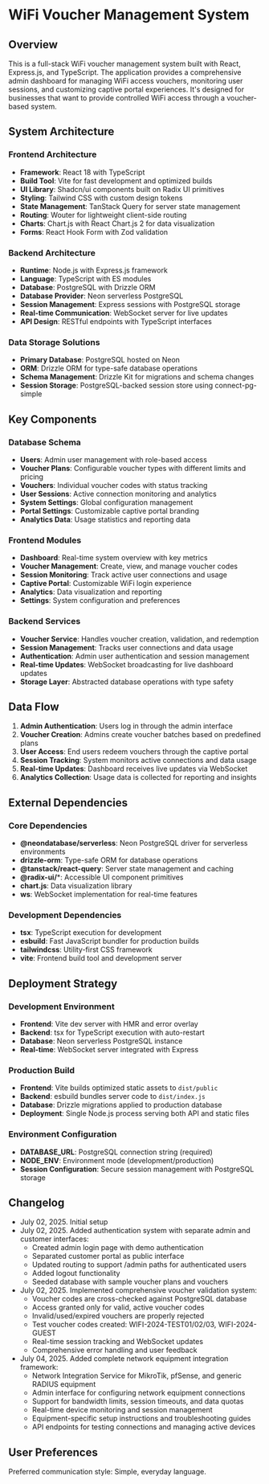 # WiFi Voucher Management System

## Overview

This is a full-stack WiFi voucher management system built with React, Express.js, and TypeScript. The application provides a comprehensive admin dashboard for managing WiFi access vouchers, monitoring user sessions, and customizing captive portal experiences. It's designed for businesses that want to provide controlled WiFi access through a voucher-based system.

## System Architecture

### Frontend Architecture
- **Framework**: React 18 with TypeScript
- **Build Tool**: Vite for fast development and optimized builds
- **UI Library**: Shadcn/ui components built on Radix UI primitives
- **Styling**: Tailwind CSS with custom design tokens
- **State Management**: TanStack Query for server state management
- **Routing**: Wouter for lightweight client-side routing
- **Charts**: Chart.js with React Chart.js 2 for data visualization
- **Forms**: React Hook Form with Zod validation

### Backend Architecture
- **Runtime**: Node.js with Express.js framework
- **Language**: TypeScript with ES modules
- **Database**: PostgreSQL with Drizzle ORM
- **Database Provider**: Neon serverless PostgreSQL
- **Session Management**: Express sessions with PostgreSQL storage
- **Real-time Communication**: WebSocket server for live updates
- **API Design**: RESTful endpoints with TypeScript interfaces

### Data Storage Solutions
- **Primary Database**: PostgreSQL hosted on Neon
- **ORM**: Drizzle ORM for type-safe database operations
- **Schema Management**: Drizzle Kit for migrations and schema changes
- **Session Storage**: PostgreSQL-backed session store using connect-pg-simple

## Key Components

### Database Schema
- **Users**: Admin user management with role-based access
- **Voucher Plans**: Configurable voucher types with different limits and pricing
- **Vouchers**: Individual voucher codes with status tracking
- **User Sessions**: Active connection monitoring and analytics
- **System Settings**: Global configuration management
- **Portal Settings**: Customizable captive portal branding
- **Analytics Data**: Usage statistics and reporting data

### Frontend Modules
- **Dashboard**: Real-time system overview with key metrics
- **Voucher Management**: Create, view, and manage voucher codes
- **Session Monitoring**: Track active user connections and usage
- **Captive Portal**: Customizable WiFi login experience
- **Analytics**: Data visualization and reporting
- **Settings**: System configuration and preferences

### Backend Services
- **Voucher Service**: Handles voucher creation, validation, and redemption
- **Session Management**: Tracks user connections and data usage
- **Authentication**: Admin user authentication and session management
- **Real-time Updates**: WebSocket broadcasting for live dashboard updates
- **Storage Layer**: Abstracted database operations with type safety

## Data Flow

1. **Admin Authentication**: Users log in through the admin interface
2. **Voucher Creation**: Admins create voucher batches based on predefined plans
3. **User Access**: End users redeem vouchers through the captive portal
4. **Session Tracking**: System monitors active connections and data usage
5. **Real-time Updates**: Dashboard receives live updates via WebSocket
6. **Analytics Collection**: Usage data is collected for reporting and insights

## External Dependencies

### Core Dependencies
- **@neondatabase/serverless**: Neon PostgreSQL driver for serverless environments
- **drizzle-orm**: Type-safe ORM for database operations
- **@tanstack/react-query**: Server state management and caching
- **@radix-ui/***: Accessible UI component primitives
- **chart.js**: Data visualization library
- **ws**: WebSocket implementation for real-time features

### Development Dependencies
- **tsx**: TypeScript execution for development
- **esbuild**: Fast JavaScript bundler for production builds
- **tailwindcss**: Utility-first CSS framework
- **vite**: Frontend build tool and development server

## Deployment Strategy

### Development Environment
- **Frontend**: Vite dev server with HMR and error overlay
- **Backend**: tsx for TypeScript execution with auto-restart
- **Database**: Neon serverless PostgreSQL instance
- **Real-time**: WebSocket server integrated with Express

### Production Build
- **Frontend**: Vite builds optimized static assets to `dist/public`
- **Backend**: esbuild bundles server code to `dist/index.js`
- **Database**: Drizzle migrations applied to production database
- **Deployment**: Single Node.js process serving both API and static files

### Environment Configuration
- **DATABASE_URL**: PostgreSQL connection string (required)
- **NODE_ENV**: Environment mode (development/production)
- **Session Configuration**: Secure session management with PostgreSQL storage

## Changelog

- July 02, 2025. Initial setup
- July 02, 2025. Added authentication system with separate admin and customer interfaces:
  * Created admin login page with demo authentication
  * Separated customer portal as public interface
  * Updated routing to support /admin paths for authenticated users
  * Added logout functionality
  * Seeded database with sample voucher plans and vouchers
- July 02, 2025. Implemented comprehensive voucher validation system:
  * Voucher codes are cross-checked against PostgreSQL database
  * Access granted only for valid, active voucher codes
  * Invalid/used/expired vouchers are properly rejected
  * Test voucher codes created: WIFI-2024-TEST01/02/03, WIFI-2024-GUEST
  * Real-time session tracking and WebSocket updates
  * Comprehensive error handling and user feedback
- July 04, 2025. Added complete network equipment integration framework:
  * Network Integration Service for MikroTik, pfSense, and generic RADIUS equipment
  * Admin interface for configuring network equipment connections
  * Support for bandwidth limits, session timeouts, and data quotas
  * Real-time device monitoring and session management
  * Equipment-specific setup instructions and troubleshooting guides
  * API endpoints for testing connections and managing active devices

## User Preferences

Preferred communication style: Simple, everyday language.